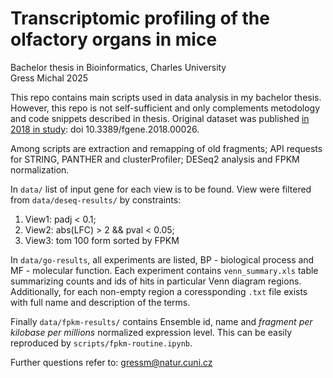 # Transcriptomic profiling of the olfactory organs in mice
Bachelor thesis in Bioinformatics, Charles University  \
Gress Michal  2025

This repo contains main scripts used in data analysis in my bachelor thesis. However, this repo is not self-sufficient and only complements metodology and code snippets described in thesis. Original dataset was published [in 2018 in study](https://www.researchgate.net/publication/322935517_Transcriptomic_and_Proteomic_Profiling_Revealed_High_Proportions_of_Odorant_Binding_and_Antimicrobial_Defense_Proteins_in_Olfactory_Tissues_of_the_House_Mouse): doi 10.3389/fgene.2018.00026.

Among scripts are extraction and remapping of old fragments; API requests for STRING, PANTHER and clusterProfiler; DESeq2 analysis and FPKM normalization.

In `data/` list of input gene for each view is to be found. View were filtered from `data/deseq-results/` by constraints:
1. View1: padj < 0.1;
2. View2: abs(LFC) > 2 && pval < 0.05;
3. View3: tom 100 form sorted by FPKM

In `data/go-results`, all experiments are listed, BP - biological process and MF - molecular function. Each experiment contains `venn_summary.xls` table summarizing counts and ids of hits in particular Venn diagram regions. Additionally, for each non-empty region a coressponding `.txt` file exists with full name and description of the terms.

Finally `data/fpkm-results/` contains Ensemble id, name and *fragment per kilobase per millions* normalized expression level. This can be easily reproduced by `scripts/fpkm-routine.ipynb`.

Further questions refer to: gressm@natur.cuni.cz
